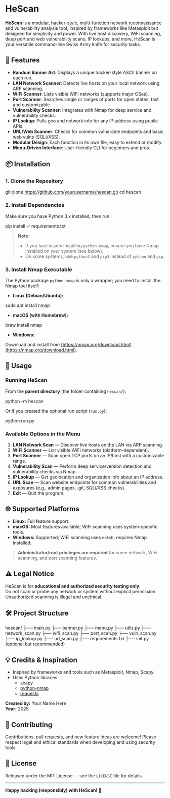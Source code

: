# HeScan

**HeScan** is a modular, hacker-style, multi-function network reconnaissance and vulnerability analysis tool, inspired by frameworks like Metasploit but designed for simplicity and power. With live host discovery, WiFi scanning, deep port and web vulnerability scans, IP lookups, and more, HeScan is your versatile command-line Swiss Army knife for security tasks.

## 🚩 Features

- **Random Banner Art**: Displays a unique hacker-style ASCII banner on each run.
- **LAN Network Scanner**: Detects live hosts on your local network using ARP scanning.
- **WiFi Scanner**: Lists visible WiFi networks (supports major OSes).
- **Port Scanner**: Searches single or ranges of ports for open states, fast and customizable.
- **Vulnerability Scanner**: Integrates with Nmap for deep service and vulnerability checks.
- **IP Lookup**: Pulls geo and network info for any IP address using public APIs.
- **URL/Web Scanner**: Checks for common vulnerable endpoints and basic web vulns (SQLi/XSS).
- **Modular Design**: Each function in its own file, easy to extend or modify.
- **Menu-Driven Interface**: User-friendly CLI for beginners and pros.

## 📦 Installation

### 1. Clone the Repository

git clone https://github.com/yourusername/hescan.git
cd hescan


### 2. Install Dependencies

Make sure you have Python 3.x installed, then run:

pip install -r requirements.txt


> **Note:**  
> - If you face issues installing `python-nmap`, ensure you have Nmap installed on your system (see below).  
> - On some systems, use `python3` and `pip3` instead of `python` and `pip`.

### 3. Install Nmap Executable

The Python package `python-nmap` is only a wrapper; you need to install the Nmap tool itself:

- **Linux (Debian/Ubuntu):**

sudo apt install nmap


- **macOS (with Homebrew):**

brew install nmap


- **Windows:**

Download and install from [https://nmap.org/download.html](https://nmap.org/download.html).

## 🚀 Usage

### Running HeScan

From the **parent directory** (the folder containing `hescan/`):

python -m hescan


Or if you created the optional run script (`run.py`):

python run.py


### Available Options in the Menu

1. **LAN Network Scan** — Discover live hosts on the LAN via ARP scanning.  
2. **WiFi Scanner** — List visible WiFi networks (platform-dependent).  
3. **Port Scanner** — Scan open TCP ports on an IP/host with a customizable range.  
4. **Vulnerability Scan** — Perform deep service/version detection and vulnerability checks via Nmap.  
5. **IP Lookup** — Get geolocation and organization info about an IP address.  
6. **URL Scan** — Scan website endpoints for common vulnerabilities and exposures (e.g., admin pages, .git, SQLi/XSS checks).  
7. **Exit** — Quit the program.

## 🌐 Supported Platforms

- **Linux:** Full feature support.  
- **macOS:** Most features available; WiFi scanning uses system-specific tools.  
- **Windows:** Supported; WiFi scanning uses `netsh`; requires Nmap installed.

> **Administrator/root privileges are required** for some network, WiFi scanning, and port scanning features.

## ⚠️ Legal Notice

HeScan is for **educational and authorized security testing only**.  
Do not scan or probe any network or system without explicit permission.  
Unauthorized scanning is illegal and unethical.

## 🛠️ Project Structure

hescan/
├── main.py
├── banner.py
├── menu.py
├── utils.py
├── network_scan.py
├── wifi_scan.py
├── port_scan.py
├── vuln_scan.py
├── ip_lookup.py
├── url_scan.py
├── requirements.txt
├── init.py (optional but recommended)


## 💡 Credits & Inspiration

- Inspired by frameworks and tools such as Metasploit, Nmap, Scapy.  
- Uses Python libraries:  
  - [scapy](https://github.com/secdev/scapy)  
  - [python-nmap](https://xael.org/pages/python-nmap-en.html)  
  - [requests](https://docs.python-requests.org/en/latest/)

**Created by:** Your Name Here  
**Year:** 2025

## 🌟 Contributing

Contributions, pull requests, and new feature ideas are welcome! Please respect legal and ethical standards when developing and using security tools.

## 📄 License

Released under the MIT License — see the `LICENSE` file for details.

---

**Happy hacking (responsibly) with HeScan!** 🚀

